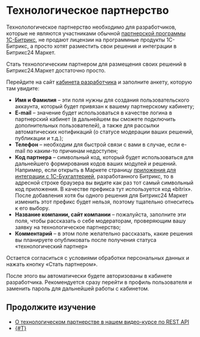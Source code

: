 # Технологическое партнерство

Технолологическое партнерство необходимо для разработчиков, которые не являются участниками обычной [партнерской программы 1С-Битрикс](https://partners.bitrix24.ru), не продают лицензии на программные продукты 1С-Битрикс, а просто хотят разместить свои решения и интеграции в Битрикс24 Маркет.

Стать технологическим партнером для размещения своих решений в Битрикс24.Маркет достаточно просто.

Перейдите на сайт [кабинета разработчика](https://vendors.bitrix24.ru/) и заполните анкету, которую там увидите:

- **Имя и Фамилия** – эти поля нужны для создания пользовательского аккаунта, который будет привязан к вашему партнерскому кабинету;
- **E-mail** – значение будет использоваться в качестве логина в партнерский кабинет (в дальнейшем вы сможете подключить дополнительных пользователей), а также для рассылки автоматических нотификаций (о статусе модерации ваших решений, публикации и т.д.);
- **Телефон** – необходим для быстрой связи с вами в случае, если e-mail по каким-то причинам недоступен;
- **Код партнера** – символьный код, который будет использоваться для дальнейшего формирования кодов ваших модулей и решений. Например, если открыть в Маркете страницу [приложения для интеграции с 1С-Бухгалтерией](https://www.bitrix24.ru/apps/app/bitrix.1ctotal/), разработанного Битрикс, то в адресной строке браузера вы видите как раз тот самый символьный код приложения. В качестве префикса тут используется код «bitrix». После добавления хотя бы одного решения для Битрикс24 Маркет изменить этот префикс будет нельзя, поэтому тщательно отнеситесь к его выбору.
- **Название компании, сайт компании** – пожалуйста, заполните эти поля, чтобы рассказать о себе модераторам, проверяющим вашу заявку на технологическое партнерство;
- **Комментарий** – в этом поле желательно рассказать, какие решения вы планируете опубликовать после получения статуса «технологический партнер»

Остается согласиться с условиями обработки персональных данных и нажать кнопку «Стать партнером».

После этого вы автоматически будете авторизованы в кабинете разработчика. Рекомендуется сразу перейти в профиль пользователя и заменить пароль для дальнейшей работы с кабинетом.

## Продолжите изучение

- [О технологическом партнерстве в нашем видео-курсе по REST API](https://dev.1c-bitrix.ru/learning/course/index.php?COURSE_ID=266&LESSON_ID=25532&LESSON_PATH=25398.25506.25530.25532)
- [{#T}](./preparing-to-publish/index.md)